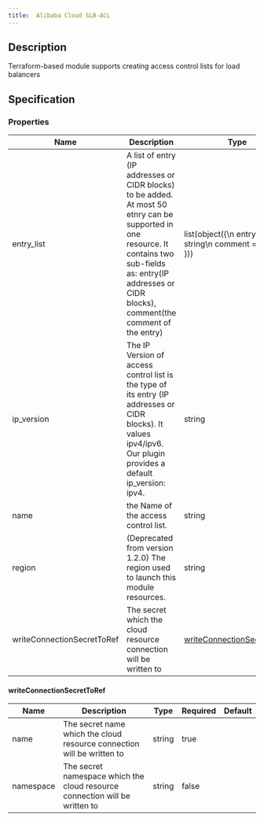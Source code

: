 ```yaml
---
title:  Alibaba Cloud SLB-ACL
---
```


## Description

Terraform-based module supports creating access control lists for load balancers

## Specification


### Properties

 Name | Description | Type | Required | Default 
 ------------ | ------------- | ------------- | ------------- | ------------- 
 entry_list |  A list of entry (IP addresses or CIDR blocks) to be added. At most 50 etnry can be supported in one resource. It contains two sub-fields as: entry(IP addresses or CIDR blocks), comment(the comment of the entry) | list(object({\n    entry   = string\n    comment = string\n  })) | true |  
 ip_version | The IP Version of access control list is the type of its entry (IP addresses or CIDR blocks). It values ipv4/ipv6. Our plugin provides a default ip_version: ipv4. | string | false |  
 name | the Name of the access control list. | string | false |  
 region | (Deprecated from version 1.2.0) The region used to launch this module resources. | string | false |  
 writeConnectionSecretToRef | The secret which the cloud resource connection will be written to | [writeConnectionSecretToRef](#writeConnectionSecretToRef) | false |  


#### writeConnectionSecretToRef

 Name | Description | Type | Required | Default 
 ------------ | ------------- | ------------- | ------------- | ------------- 
 name | The secret name which the cloud resource connection will be written to | string | true |  
 namespace | The secret namespace which the cloud resource connection will be written to | string | false |  
